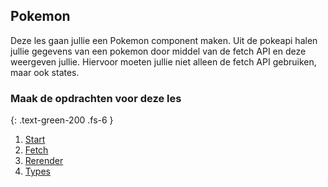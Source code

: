 ## Pokemon
Deze les gaan jullie een Pokemon component maken. Uit de pokeapi halen jullie gegevens van een pokemon door middel van de fetch API en deze weergeven jullie.
Hiervoor moeten jullie niet alleen de fetch API gebruiken, maar ook states.

### Maak de opdrachten voor deze les
{: .text-green-200 .fs-6 }

1. [Start](1onderwerp)
2. [Fetch](2fetch)
3. [Rerender](3rerender)
4. [Types](4types)
